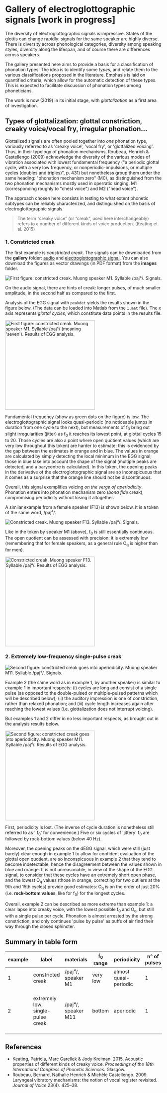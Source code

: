 Gallery of electroglottographic signals [work in progress]
=============

The diversity of electroglottographic signals is impressive. States of the glottis can change rapidly: signals for the same speaker are highly diverse. There is diversity across phonological categories, diversity among speaking styles, diversity along the lifespan, and of course there are differences across speakers. 

The gallery presented here aims to provide a basis for a classification of phonation types. The idea is to identify some _types_, and relate them to the various classifications proposed in the literature. Emphasis is laid on quantified criteria, which allow for the automatic detection of these types. This is expected to facilitate discussion of phonation types among phoneticians. 

The work is now (2019) in its initial stage, with _glottalization_ as a first area of investigation.

## Types of glottalization: glottal constriction, creaky voice/vocal fry, irregular phonation...

Glottalized signals are often pooled together into _one_ phonation type, variously referred to as 'creaky voice', 'vocal fry', or 'glottalized voicing'. Thus, in their typology of phonation mechanisms, Roubeau, Henrich & Castellengo (2009) acknowledge the diversity of the various modes of vibration associated with lowest fundamental frequency ("a periodic glottal cycle, with
a very low frequency, or nonperiodic-impulsions, or multiple
cycles (doubles and triples)", p. 431)
but nonetheless group them under the same heading: "phonation mechanism zero" (M0), as distinguished from the two phonation mechanisms mostly used in operratic singing, M1 (corresponding roughly to "chest voice") and M2 ("head voice").

The approach chosen here consists in testing to what extent phonetic subtypes can be reliably characterized, and distinguished on the basis of electroglottographic signals.

> The term “creaky voice” (or “creak”, used here
> interchangeably) refers to a number of different
> kinds of voice production. (Keating et al. 2015)


### 1. Constricted creak

The first example is _constricted creak_. The signals can be downloaded from the **gallery** folder: [audio](1_ConstrictedCreak_M1_AUD.wav) and [electroglottographic signal](1_ConstrictedCreak_M1_EGG.wav). You can also download the figures as vector drawings (in PDF format) from the **images** folder.

<img src="images/1_sig.png" alt="First figure: constricted creak. Muong speaker M1. Syllable /paj⁴/. Signals.">

On the audio signal, there are hints of creak: longer pulses, of much smaller amplitude, in the second half as compared to the first.

Analysis of the EGG signal with `peakdet` yields the results shown in the figure below. (The data can be loaded into Matlab from the `1.mat` file). The x axis represents _glottal cycles_, which constitute data points in the results file.

<img src="images/1.png" alt="First figure: constricted creak. Muong speaker M1. Syllable /paj⁴/ (meaning 'seven'). Results of EGG analysis." height="288">

Fundamental frequency (show as green dots on the figure) is low. The electroglottographic signal looks quasi-periodic (no noticeable jumps in duration from one cycle to the next), but measurements of f<sub>0</sub> bring out slight irregularities (jitter) as f<sub>0</sub> it reaches its lowest point, at glottal cycles 15 to 20. Those cycles are also a point where open quotient values (which are very low throughout this token) are harder to estimate: this is evidenced by the gap between the estimates in orange and in blue. The values in orange are calculated by simply detecting the local minimum in the EGG signal; those in blue take into account the shape of the signal (multiple peaks are detected, and a barycentre is calculated). In this token, the opening peaks in the derivative of the electroglottographic signal are so inconspicuous that it comes as a surprise that the orange line should not be discontinuous. 

Overall, this signal exemplifies voicing _on the verge of aperiodicity_. Phonation enters into phonation mechanism zero (_bona fide_ creak), compromising periodicity without losing it altogether.

A similar example from a female speaker (F13) is shown below. It is a token of the same word, /paj⁴/. 

<img src="images/1_F13_sig.png" alt="Constricted creak. Muong speaker F13. Syllable /paj⁴/. Signals.">

Like in the token by speaker M1 (above), f<sub>0</sub> is still essentially continuous. The open quotient can be assessed with precision: it is extremely low (remembering that for female speakers, as a general rule O<sub>q</sub> is higher than for men). 

<img src="images/1_F13_sig.png" alt="Constricted creak. Muong speaker F13. Syllable /paj⁴/. Results of EGG analysis." height="288">

### 2. Extremely low-frequency single-pulse creak

<img src="images/2_sig.png" alt="Second figure: constricted creak goes into aperiodicity. Muong speaker M11. Syllable /paj⁴/. Signals.">

Example 2 (the same word as in example 1, by another speaker) is similar to example 1 in important respects: (i) cycles are long and consist of a single pulse (as opposed to the double-pulsed or multiple-pulsed patterns which will be described below); (ii) the auditory impression is one of constriction, rather than relaxed phonation; and (iii) cycle length increases again after reaching the lowest values (i.e. glottalization does not interrupt voicing). 

But examples 1 and 2 differ in no less important respects, as brought out in the analysis results below. 

<img src="images/2.png" alt="Second figure: constricted creak goes into aperiodicity. Muong speaker M11. Syllable /paj⁴/. Results of EGG analysis." height="288">

First, periodicity is lost. (The inverse of cycle duration is nonetheless still referred to as ' f<sub>0</sub>' for convenience.) Five or six cycles of 'jittery' f<sub>0</sub> are followed by rock-bottom values (below 40 Hz). 

Moreover, the opening peaks on the dEGG signal, which were still (just barely) clear enough in example 1 to allow for confident evaluation of the glottal open quotient, are so inconspicuous in example 2 that they tend to become indetectable, hence the disagreement between the values shown in blue and orange. It is not unreasonable, in view of the shape of the EGG signal, to consider that these cycles have an extremely short open phase, and the lowest O<sub>q</sub> values (those in orange, correcting for two outliers at the 9th and 15th cycles) provide good estimates: O<sub>q</sub> is on the order of just 20% (i.e. **rock-bottom values**, like for f<sub>0</sub>) for the longest cycles.

Overall, example 2 can be described as more extreme than example 1: a clear lapse into creaky voice, with the lowest possible f<sub>0</sub> and O<sub>q</sub>, but still with a single pulse per cycle. Phonation is almost arrested by the strong constriction, and only continues 'pulse by pulse' as puffs of air find their way through the closed sphincter. 

## Summary in table form

example | label | materials | f<sub>0</sub> range | periodicity | n° of pulses | O<sub>q</sub> |
------- | ----------- | ----------- | ----------- | ----------- |------- |------- |
1 | constricted creak | /paj⁴/, speaker M1 | very low | almost quasi-periodic | 1 | very low  |
2 | extremely low, single-pulse creak | /paj⁴/, speaker M11 | bottom | aperiodic | 1 | bottom, and hard to measure from the EGG signal |

## References
- Keating, Patricia, Marc Garellek & Jody Kreiman. 2015. Acoustic properties of different kinds of creaky voice. _Proceedings of the 18th International Congress of Phonetic Sciences_. Glasgow.
- Roubeau, Bernard, Nathalie Henrich & Michèle Castellengo. 2009. Laryngeal vibratory mechanisms: the notion of vocal register revisited. _Journal of Voice_ 23(4). 425–38.

